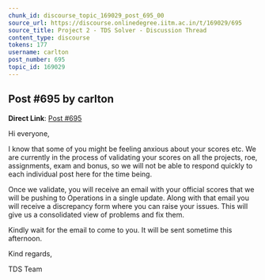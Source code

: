 ```yaml
---
chunk_id: discourse_topic_169029_post_695_00
source_url: https://discourse.onlinedegree.iitm.ac.in/t/169029/695
source_title: Project 2 - TDS Solver - Discussion Thread
content_type: discourse
tokens: 177
username: carlton
post_number: 695
topic_id: 169029
---
```


## Post #695 by carlton

**Direct Link**: [Post #695](https://discourse.onlinedegree.iitm.ac.in/t/169029/695)

Hi everyone,

I know that some of you might be feeling anxious about your scores etc. We are currently in the process of validating your scores on all the projects, roe, assignments, exam and bonus, so we will not be able to respond quickly to each individual post here for the time being.

Once we validate, you will receive an email with your official scores that we will be pushing to Operations in a single update. Along with that email you will receive a discrepancy form where you can raise your issues. This will give us a consolidated view of problems and fix them.

Kindly wait for the email to come to you. It will be sent sometime this afternoon.

Kind regards,

TDS Team
